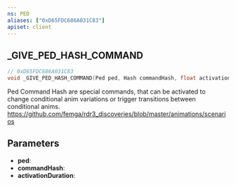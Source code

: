 ```yaml
---
ns: PED
aliases: ["0xD65FDC686A031C83"]
apiset: client
---
```

## _GIVE_PED_HASH_COMMAND

```c
// 0xD65FDC686A031C83
void _GIVE_PED_HASH_COMMAND(Ped ped, Hash commandHash, float activationDuration);
```

Ped Command Hash are special commands, that can be activated to change conditional anim variations or trigger transitions between conditional anims.
https://github.com/femga/rdr3_discoveries/blob/master/animations/scenarios

## Parameters
* **ped**:
* **commandHash**:
* **activationDuration**: